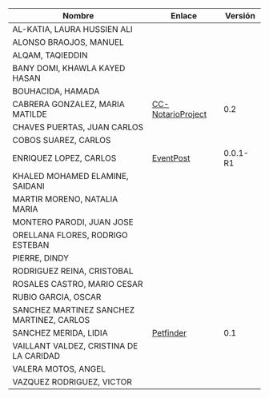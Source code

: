 | Nombre | Enlace | Versión ||--------|--------|---------||AL-KATIA, LAURA HUSSIEN ALI | | | |ALONSO BRAOJOS, MANUEL | | | |ALQAM, TAQIEDDIN | | | |BANY DOMI, KHAWLA KAYED HASAN | | | |BOUHACIDA, HAMADA | | | |CABRERA GONZALEZ, MARIA MATILDE | [CC-NotarioProject](https://github.com/mati3/CC-NotarioProject) | 0.2 | |CHAVES PUERTAS, JUAN CARLOS | | | |COBOS SUAREZ, CARLOS | | | |ENRIQUEZ LOPEZ, CARLOS | [EventPost](https://github.com/carlos-el/EventPost-CCProject) | 0.0.1-R1 ||KHALED MOHAMED ELAMINE, SAIDANI | | | |MARTIR MORENO, NATALIA MARIA | | | |MONTERO PARODI, JUAN JOSE | | | |ORELLANA FLORES, RODRIGO ESTEBAN | | | |PIERRE, DINDY | | | |RODRIGUEZ REINA, CRISTOBAL | | | |ROSALES CASTRO, MARIO CESAR | | | |RUBIO GARCIA, OSCAR | | | |SANCHEZ MARTINEZ SANCHEZ MARTINEZ, CARLOS | | | |SANCHEZ MERIDA, LIDIA | [Petfinder](https://github.com/lidiasm/ProyectoCC.git) | 0.1 | |VAILLANT VALDEZ, CRISTINA DE LA CARIDAD | | | |VALERA MOTOS, ANGEL | | | |VAZQUEZ RODRIGUEZ, VICTOR | | | 